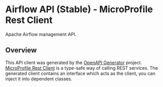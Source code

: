 # Airflow API (Stable) - MicroProfile Rest Client

Apache Airflow management API.

## Overview
This API client was generated by the [OpenAPI Generator](https://openapi-generator.tech) project.
[MicroProfile Rest Client](https://github.com/eclipse/microprofile-rest-client) is a type-safe way of calling
REST services. The generated client contains an interface which acts as the client, you can inject it into dependent classes.
